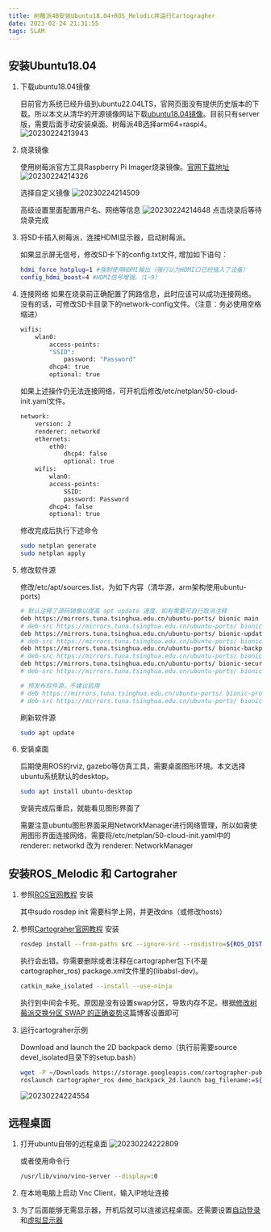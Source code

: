 ```yaml
---
title: 树莓派4B安装Ubuntu18.04+ROS_Melodic并运行Cartogragher
date: 2023-02-24 21:31:55
tags: SLAM
---
```


## 安装Ubuntu18.04

1. 下载ubuntu18.04镜像
    
    目前官方系统已经升级到ubuntu22.04LTS，官网页面没有提供历史版本的下载。所以本文从清华的开源镜像网站下载[ubuntu18.04镜像](https://mirrors.tuna.tsinghua.edu.cn/ubuntu-cdimage/releases/bionic/release/)。目前只有server版，需要后面手动安装桌面。树莓派4B选择arm64+raspi4。
    ![20230224213943](https://image-1305582579.cos.ap-chengdu.myqcloud.com/20230224213943.png)

1. 烧录镜像

    使用树莓派官方工具Raspberry Pi Imager烧录镜像。[官网下载地址](https://www.raspberrypi.com/software/)
    ![20230224214326](https://image-1305582579.cos.ap-chengdu.myqcloud.com/20230224214326.png)

    选择自定义镜像
    ![20230224214509](https://image-1305582579.cos.ap-chengdu.myqcloud.com/20230224214509.png)

    高级设置里面配置用户名、网络等信息
    ![20230224214648](https://image-1305582579.cos.ap-chengdu.myqcloud.com/20230224214648.png)
    点击烧录后等待烧录完成

1. 将SD卡插入树莓派，连接HDMI显示器，启动树莓派。

    如果显示屏无信号，修改SD卡下的config.txt文件, 增加如下语句：

    ``` bash
    hdmi_force_hotplug=1 #强制使用HDMI输出（强行认为HDMI口已经插入了设备）
    config_hdmi_boost=4 #HDMI信号增强。（1~9）
    ```

1. 连接网络
    如果在烧录前正确配置了网路信息，此时应该可以成功连接网络。
    没有的话，可修改SD卡目录下的network-config文件。（注意：务必使用空格缩进）

    ```bash
    wifis:
        wlan0:
            access-points:
            "SSID":
                password: "Password"
            dhcp4: true
            optional: true
    ```

    如果上述操作仍无法连接网络，可开机后修改/etc/netplan/50-cloud-init.yaml文件。

    ```bash
    network:
        version: 2
        renderer: networkd
        ethernets:
            eth0:
                dhcp4: false
                optional: true
        wifis:
            wlan0:
            access-points:
                SSID:
                password: Password
            dhcp4: false
            optional: true
    ```

    修改完成后执行下述命令

    ```bash
    sudo netplan generate
    sudo netplan apply
    ```

1. 修改软件源

    修改/etc/apt/sources.list，为如下内容（清华源，arm架构使用ubuntu-ports)

    ``` bash
    # 默认注释了源码镜像以提高 apt update 速度，如有需要可自行取消注释
    deb https://mirrors.tuna.tsinghua.edu.cn/ubuntu-ports/ bionic main restricted universe multiverse
    # deb-src https://mirrors.tuna.tsinghua.edu.cn/ubuntu-ports/ bionic main restricted universe multiverse
    deb https://mirrors.tuna.tsinghua.edu.cn/ubuntu-ports/ bionic-updates main restricted universe multiverse
    # deb-src https://mirrors.tuna.tsinghua.edu.cn/ubuntu-ports/ bionic-updates main restricted universe multiverse
    deb https://mirrors.tuna.tsinghua.edu.cn/ubuntu-ports/ bionic-backports main restricted universe multiverse
    # deb-src https://mirrors.tuna.tsinghua.edu.cn/ubuntu-ports/ bionic-backports main restricted universe multiverse
    deb https://mirrors.tuna.tsinghua.edu.cn/ubuntu-ports/ bionic-security main restricted universe multiverse
    # deb-src https://mirrors.tuna.tsinghua.edu.cn/ubuntu-ports/ bionic-security main restricted universe multiverse

    # 预发布软件源，不建议启用
    # deb https://mirrors.tuna.tsinghua.edu.cn/ubuntu-ports/ bionic-proposed main restricted universe multiverse
    # deb-src https://mirrors.tuna.tsinghua.edu.cn/ubuntu-ports/ bionic-proposed main restricted universe multiverse
    ```

    刷新软件源

    ```bash
    sudo apt update
    ```

1. 安装桌面

    后期使用ROS的rviz, gazebo等仿真工具，需要桌面图形环境。本文选择ubuntu系统默认的desktop。

    ```bash
    sudo apt install ubuntu-desktop
    ```

    安装完成后重启，就能看见图形界面了

    需要注意ubuntu图形界面采用NetworkManager进行网络管理，所以如需使用图形界面连接网络，需要将/etc/netplan/50-cloud-init.yaml中的 renderer: networkd 改为 renderer: NetworkManager

## 安装ROS_Melodic 和 Cartograher

1. 参照[ROS官网教程](http://wiki.ros.org/melodic/Installation/Ubuntu) 安装

    其中sudo rosdep init 需要科学上网，并更改dns（或修改hosts）

1. 参照[Cartograher官网教程](https://google-cartographer-ros.readthedocs.io/en/latest/compilation.html) 安装

    ```bash
    rosdep install --from-paths src --ignore-src --rosdistro=${ROS_DISTRO} -y
    ```

    执行会出错。你需要删除或者注释在cartographer包下(不是cartographer_ros) package.xml文件里的(<depend>libabsl-dev</depend>)。

    ```bash
    catkin_make_isolated --install --use-ninja
    ```

    执行到中间会卡死。原因是没有设置swap分区，导致内存不足。根据[修改树莓派交换分区 SWAP 的正确姿势](https://shumeipai.nxez.com/2017/12/18/how-to-modify-raspberry-pi-swap-partition.html)这篇博客设置即可

1. 运行cartograher示例

    Download and launch the 2D backpack demo（执行前需要source devel_isolated目录下的setup.bash）

    ```bash
    wget -P ~/Downloads https://storage.googleapis.com/cartographer-public-data/bags/backpack_2d/cartographer_paper_deutsches_museum.bag
    roslaunch cartographer_ros demo_backpack_2d.launch bag_filename:=${HOME}/Downloads/cartographer_paper_deutsches_museum.bag
    ```

    ![20230224224554](https://image-1305582579.cos.ap-chengdu.myqcloud.com/20230224224554.png)

## 远程桌面

1. 打开ubuntu自带的远程桌面
    ![20230224222809](https://image-1305582579.cos.ap-chengdu.myqcloud.com/20230224222809.png)

    或者使用命令行

    ```bash
    /usr/lib/vino/vino-server --display=:0
    ```

1. 在本地电脑上启动 Vnc Client，输入IP地址连接

1. 为了后面能够无需显示器，开机后就可以连接远程桌面。还需要设置[自动登录](https://blog.csdn.net/mbdong/article/details/114069882)和[虚拟显示器](https://askubuntu.com/questions/1033436/how-to-use-ubuntu-18-04-on-vnc-without-display-attached)

